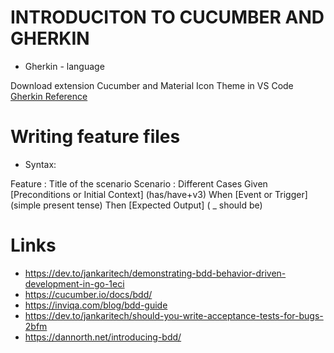 # INTRODUCITON TO CUCUMBER AND GHERKIN

- Gherkin - language

Download extension Cucumber and Material Icon Theme in VS Code
[Gherkin Reference](https://cucumber.io/docs/gherkin/reference/)

# Writing feature files

- Syntax:

Feature : Title of the scenario
Scenario : Different Cases
Given [Preconditions or Initial Context] (has/have+v3)
When [Event or Trigger] (simple present tense)
Then [Expected Output] ( _ should be) 

# Links

- https://dev.to/jankaritech/demonstrating-bdd-behavior-driven-development-in-go-1eci
- https://cucumber.io/docs/bdd/
- https://inviqa.com/blog/bdd-guide
- https://dev.to/jankaritech/should-you-write-acceptance-tests-for-bugs-2bfm
- https://dannorth.net/introducing-bdd/